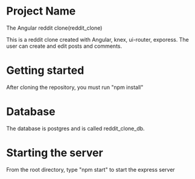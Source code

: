 # Project Name
The Angular reddit clone(reddit_clone)

This is a reddit clone created with Angular, knex, ui-router, exporess.  The user can
create and edit posts and comments.


# Getting started
After cloning the repository, you must run "npm install" 

# Database
The database is postgres and is called reddit_clone_db.

# Starting the server
From the root directory, type "npm start" to start the express server








